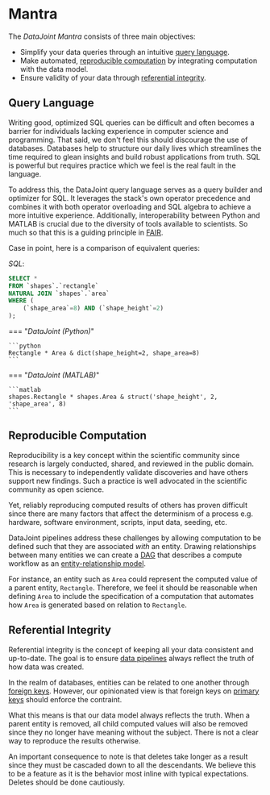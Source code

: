 # Mantra

The *DataJoint Mantra* consists of three main objectives:

- Simplify your data queries through an intuitive [query language](./#query-language).
- Make automated, [reproducible computation](./#reproducible-computation) by integrating
  computation with the data model.
- Ensure validity of your data through [referential integrity](./#referential-integrity).

## Query Language

Writing good, optimized SQL queries can be
difficult and often becomes a barrier for individuals lacking experience in
computer science and programming.
That said, we don't feel this should discourage the use of databases. Databases help to
structure our daily lives which streamlines the time required to glean insights and
build robust applications from truth. SQL is
powerful but requires practice which we feel is the real fault in the language.

To address this, the DataJoint query language serves as a query builder and optimizer
for SQL. It leverages the stack's own operator
precedence and combines it with both operator overloading and 
SQL algebra to achieve a more intuitive experience.
Additionally, interoperability between Python and MATLAB is crucial due to the
diversity of tools available to scientists. So much so that this is a guiding principle
in [FAIR](https://www.go-fair.org/fair-principles/).

Case in point, here is a comparison of equivalent queries:

*SQL*:

```sql
SELECT *
FROM `shapes`.`rectangle`
NATURAL JOIN `shapes`.`area`
WHERE (
    (`shape_area`=8) AND (`shape_height`=2)
);
```

=== "*DataJoint (Python)*"

    ```python
    Rectangle * Area & dict(shape_height=2, shape_area=8)
    ```

=== "*DataJoint (MATLAB)*"

    ```matlab
    shapes.Rectangle * shapes.Area & struct('shape_height', 2, 'shape_area', 8)
    ```

## Reproducible Computation

Reproducibility is a key concept within the scientific community since research is
largely conducted, shared, and reviewed in the public domain. This is necessary to
independently validate discoveries and have others support new findings. Such a
practice is well advocated in the scientific community as open science.

Yet, reliably reproducing computed results of others has proven difficult since there
are many factors that affect the determinism of a process e.g. hardware, software
environment, scripts, input data, seeding, etc.

DataJoint pipelines address these challenges by allowing computation to be defined such
that they are associated *with* an entity. Drawing relationships between many entities
we can create a [DAG](../../glossary#dag) that
describes a compute workflow as an 
[entity-relationship model](https://en.wikipedia.org/wiki/Entity%E2%80%93relationship_model).

For instance, an entity such as `Area` could represent the computed value of a parent
entity, `Rectangle`. Therefore, we feel it should be reasonable when defining `Area` to
include the specification of a computation that automates how `Area` is generated based
on relation to `Rectangle`.

## Referential Integrity

Referential integrity is the concept of keeping all your data consistent and up-to-date.
The goal is to ensure [data pipelines](../../glossary#data-pipeline) always reflect the
truth of how data was created.

In the realm of databases, entities can be related to one another through 
[foreign keys](../../glossary#foreign-key). However, our opinionated view
is that foreign keys on [primary keys](../../glossary#primary-key) should
enforce the contraint.

What this means is that our data model always reflects the truth. When a parent entity
is removed, all child computed values will also be removed since they no longer have
meaning without the subject. There is not a clear way to reproduce the results
otherwise.

An important consequence to note is that deletes take longer as a result since they must
be cascaded down to all the descendants. We believe this to be a feature as it is the
behavior most inline with typical expectations. Deletes should be done cautiously. 
